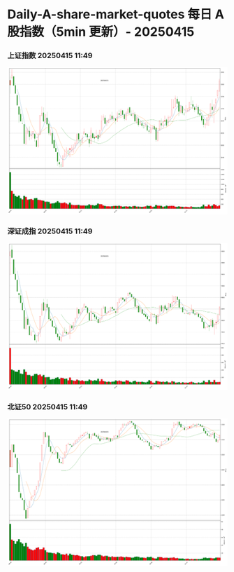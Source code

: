 
# Daily-A-share-market-quotes 每日 A 股指数（5min 更新）- 20250415

### 上证指数 20250415 11:49
![](./fig/2025/4/20250415-sh000001.png)

### 深证成指 20250415 11:49
![](./fig/2025/4/20250415-sz399001.png)

### 北证50 20250415 11:49
![](./fig/2025/4/20250415-bj899050.png)
